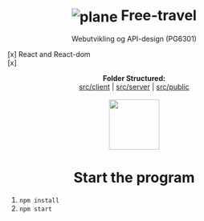 # <h1 align="center"><img align="center" src="src/public/airplane.ico" alt="plane"/> Free-travel</h1> 

<p align="center"> Webutvikling og API-design (PG6301)</p>



[x] React and React-dom <br/>
[x]



<p align="center">
  <b>Folder Structured:</b><br>
  <a href="#">src/client</a> |
  <a href="#">src/server</a> |
  <a href="#">src/public</a>
  <br><br>
  <img src="https://i.pinimg.com/originals/a2/d8/c3/a2d8c395b374be74c98052223abcab96.gif" wight=100px width=100px>
</p>


## <h1 align="center"> Start the program</h1>
1. `npm install`
2. `npm start`




